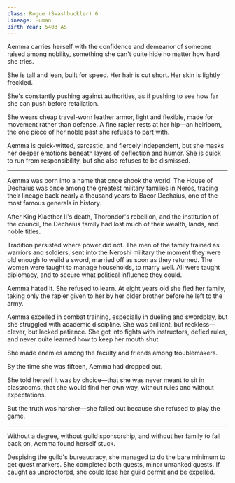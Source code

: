 ```yaml
---
class: Rogue (Swashbuckler) 6
Lineage: Human
Birth Year: 5403 AS
---
```

Aemma carries herself with the confidence and demeanor of someone raised among nobility, something she can't quite hide no matter how hard she tries.

She is tall and lean, built for speed. Her hair is cut short. Her skin is lightly freckled.

She's constantly pushing against authorities, as if pushing to see how far she can push before retaliation.

She wears cheap travel-worn leather armor, light and flexible, made for movement rather than defense. A fine rapier rests at her hip—an heirloom, the one piece of her noble past she refuses to part with. 

Aemma is quick-witted, sarcastic, and fiercely independent, but she masks her deeper emotions beneath layers of deflection and humor. She is quick to run from responsibility, but she also refuses to be dismissed. 

---

Aemma was born into a name that once shook the world. The House of Dechaius was once among the greatest military families in Neros, tracing their lineage back nearly a thousand years to Baeor Dechaius, one of the most famous generals in history.

After King Klaethor II's death, Thorondor's rebellion, and the institution of the council, the Dechaius family had lost much of their wealth, lands, and noble titles. 

Tradition persisted where power did not.
The men of the family trained as warriors and soldiers, sent into the Neroshi military the moment they were old enough to weild a sword, married off as soon as they returned. The women were taught to manage households, to marry well. All were taught diplomacy, and to secure what political influence they could. 

Aemma hated it. She refused to learn. At eight years old she fled her family, taking only the rapier given to her by her older brother before he left to the army.

Aemma excelled in combat training, especially in dueling and swordplay, but she struggled with academic discipline. She was brilliant, but reckless—clever, but lacked patience. She got into fights with instructors, defied rules, and never quite learned how to keep her mouth shut.

She made enemies among the faculty and friends among troublemakers.

By the time she was fifteen, Aemma had dropped out.

She told herself it was by choice—that she was never meant to sit in classrooms, that she would find her own way, without rules and without expectations.

But the truth was harsher—she failed out because she refused to play the game.

---

Without a degree, without guild sponsorship, and without her family to fall back on, Aemma found herself stuck. 

Despising the guild's bureaucracy, she managed to do the bare minimum to get quest markers. She completed both quests, minor unranked quests. If caught as unproctored, she could lose her guild permit and be expelled.